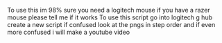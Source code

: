 To use this im 98% sure you need a logitech mouse if you have a razer mouse please tell me if it works
To use this script go into logitech g hub create a new script if confused look at the pngs in step order and if even more confused i will make a youtube video
